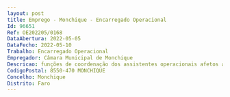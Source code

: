 ```yaml
--- 
layout: post
title: Emprego - Monchique - Encarregado Operacional
Id: 96651
Ref: OE202205/0168
DataAbertura: 2022-05-05
DataFecho: 2022-05-10
Trabalho: Encarregado Operacional
Empregador: Câmara Municipal de Monchique
Descricao: funções de coordenação dos assistentes operacionais afetos ao seu sector de atividade, por cujos resultados é responsável  realização das tarefas de programação, organização e controlo dos trabalhos a executar pelo pessoal sob sua coordenação  substituição do encarregado geral nas suas ausências e impedimentos.
CodigoPostal: 8550-470 MONCHIQUE
Concelho: Monchique
Distrito: Faro
--- 
```

